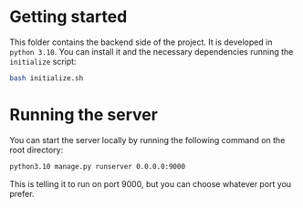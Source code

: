 # Getting started

This folder contains the backend side of the project. It is developed in `python 3.10`.
You can install it and the necessary dependencies running the `initialize` script:

```bash
bash initialize.sh
```

# Running the server

You can start the server locally by running the following command on the root directory:

```bash
python3.10 manage.py runserver 0.0.0.0:9000
```

This is telling it to run on port 9000, but you can choose whatever port you prefer.
